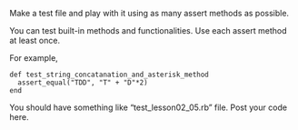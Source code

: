 Make a test file and play with it using as many assert methods as possible.

You can test built-in methods and functionalities. Use each assert method at least once.

For example,

    def test_string_concatanation_and_asterisk_method
      assert_equal("TDD", "T" + "D"*2)
    end

You should have something like “test\_lesson02\_05.rb” file. Post your code here.